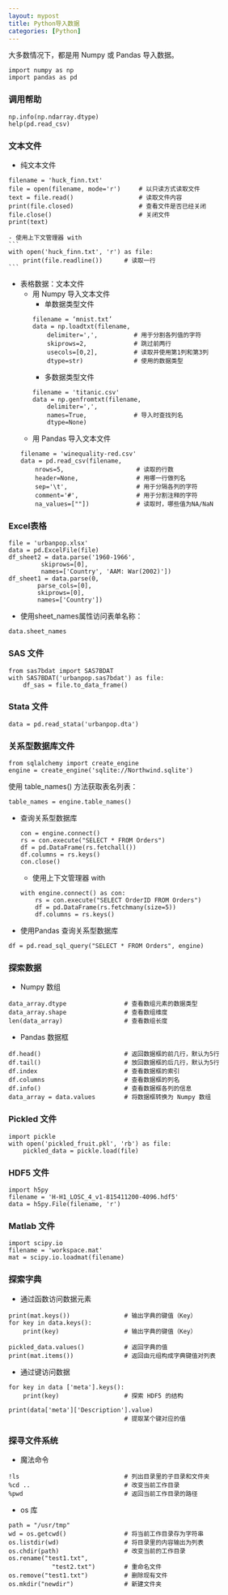 ```yaml
---
layout: mypost
title: Python导入数据
categories: [Python]
---
```

 
大多数情况下，都是用 Numpy 或 Pandas 导入数据。                                    
```
import numpy as np  
import pandas as pd                                 
```

### 调用帮助    
```
np.info(np.ndarray.dtype)  
help(pd.read_csv)
```

### 文本文件    
- 纯文本文件  
```
filename = 'huck_finn.txt'  
file = open(filename, mode='r')     # 以只读方式读取文件  
text = file.read()                  # 读取文件内容  
print(file.closed)                  # 查看文件是否已经关闭  
file.close()                        # 关闭文件  
print(text)	
```
    - 使用上下文管理器 with  
    ```
    with open('huck_finn.txt', 'r') as file:
        print(file.readline())      # 读取一行
    ```
- 表格数据：文本文件    
    - 用 Numpy 导入文本文件    
        - 单数据类型文件  
        ```
        filename = ‘mnist.txt’
        data = np.loadtxt(filename,
            delimiter=',',          # 用于分割各列值的字符
            skiprows=2,             # 跳过前两行
            usecols=[0,2],          # 读取并使用第1列和第3列
            dtype=str)              # 使用的数据类型
        ```
        - 多数据类型文件  
        ```
        filename = 'titanic.csv'
        data = np.genfromtxt(filename,
            delimiter=',',
            names=True,             # 导入时查找列名
            dtype=None)
        ```
    - 用 Pandas 导入文本文件    
    ```
    filename = 'winequality-red.csv'
    data = pd.read_csv(filename, 
        nrows=5,                    # 读取的行数
        header=None,                # 用哪一行做列名
        sep='\t',                   # 用于分隔各列的字符
        comment='#',                # 用于分割注释的字符
        na_values=[""])             # 读取时，哪些值为NA/NaN
    ```

### Excel表格  
```
file = 'urbanpop.xlsx'
data = pd.ExcelFile(file)
df_sheet2 = data.parse('1960-1966', 
         skiprows=[0],
         names=['Country', 'AAM: War(2002)'])
df_sheet1 = data.parse(0,
        parse_cols=[0],
        skiprows=[0],
        names=['Country'])
```
- 使用sheet_names属性访问表单名称：  
```
data.sheet_names
```

### SAS 文件  
```
from sas7bdat import SAS7BDAT
with SAS7BDAT('urbanpop.sas7bdat') as file:
    df_sas = file.to_data_frame()
```

### Stata 文件  
```
data = pd.read_stata('urbanpop.dta')
```

### 关系型数据库文件  
```
from sqlalchemy import create_engine
engine = create_engine('sqlite://Northwind.sqlite')
```
使用 table_names() 方法获取表名列表：  
```
table_names = engine.table_names()
```
- 查询关系型数据库  
    ```
    con = engine.connect()
    rs = con.execute("SELECT * FROM Orders")
    df = pd.DataFrame(rs.fetchall())
    df.columns = rs.keys()
    con.close()
    ```
    - 使用上下文管理器 with  
    ```
    with engine.connect() as con:
        rs = con.execute("SELECT OrderID FROM Orders")
        df = pd.DataFrame(rs.fetchmany(size=5))
        df.columns = rs.keys()
    ```
- 使用Pandas 查询关系型数据库  
```
df = pd.read_sql_query("SELECT * FROM Orders", engine)
```

### 探索数据  
- Numpy 数组  
```
data_array.dtype                # 查看数组元素的数据类型
data_array.shape                # 查看数组维度
len(data_array)                 # 查看数组长度
```
- Pandas 数据框  
```
df.head()                       # 返回数据框的前几行，默认为5行
df.tail()                       # 放回数据框的后几行，默认为5行
df.index                        # 查看数据框的索引
df.columns                      # 查看数据框的列名
df.info()                       # 查看数据框各列的信息
data_array = data.values        # 将数据框转换为 Numpy 数组
```

### Pickled 文件  
```
import pickle
with open('pickled_fruit.pkl', 'rb') as file:
    pickled_data = pickle.load(file)
```

### HDF5 文件  
```
import h5py
filename = 'H-H1_LOSC_4_v1-815411200-4096.hdf5'
data = h5py.File(filename, 'r')
```

### Matlab 文件  
```
import scipy.io
filename = 'workspace.mat'
mat = scipy.io.loadmat(filename)
```

### 探索字典  
- 通过函数访问数据元素  
```
print(mat.keys())               # 输出字典的键值（Key）
for key in data.keys(): 
    print(key)                  # 输出字典的键值（Key）

pickled_data.values()           # 返回字典的值
print(mat.items())              # 返回由元组构成字典键值对列表
```
- 通过键访问数据  
```
for key in data ['meta'].keys(): 
    print(key)                  # 探索 HDF5 的结构

print(data['meta']['Description'].value) 
                                # 提取某个键对应的值
```

### 探寻文件系统  
- 魔法命令  
```
!ls                             # 列出目录里的子目录和文件夹
%cd ..                          # 改变当前工作目录
%pwd                            # 返回当前工作目录的路径
```
- os 库  
```
path = "/usr/tmp"
wd = os.getcwd()                # 将当前工作目录存为字符串
os.listdir(wd)                  # 将目录里的内容输出为列表
os.chdir(path)                  # 改变当前的工作目录
os.rename("test1.txt", 
            "test2.txt")        # 重命名文件
os.remove("test1.txt")          # 删除现有文件
os.mkdir("newdir")              # 新建文件夹

```

